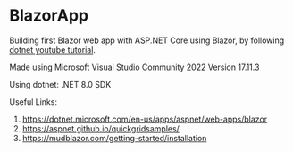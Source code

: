 # BlazorApp
Building first Blazor web app with ASP.NET Core using Blazor, by following [dotnet youtube tutorial](https://youtu.be/sHDox4Fx6G0).

Made using Microsoft Visual Studio Community 2022 Version 17.11.3

Using dotnet: .NET 8.0 SDK


Useful Links:
1. https://dotnet.microsoft.com/en-us/apps/aspnet/web-apps/blazor
2. https://aspnet.github.io/quickgridsamples/
3. https://mudblazor.com/getting-started/installation